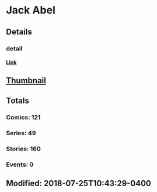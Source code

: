 # Jack  Abel 
## Details
### detail
#### [Link](http://marvel.com/comics/creators/1186/jack_abel?utm_campaign=apiRef&utm_source=225578a89fc76f3d20fbffda5d17a88d)
## [Thumbnail](http://i.annihil.us/u/prod/marvel/i/mg/9/c0/4bc468738a5bf.jpg)
## Totals
### Comics: 121
### Series: 49
### Stories: 160
### Events: 0
## Modified: 2018-07-25T10:43:29-0400